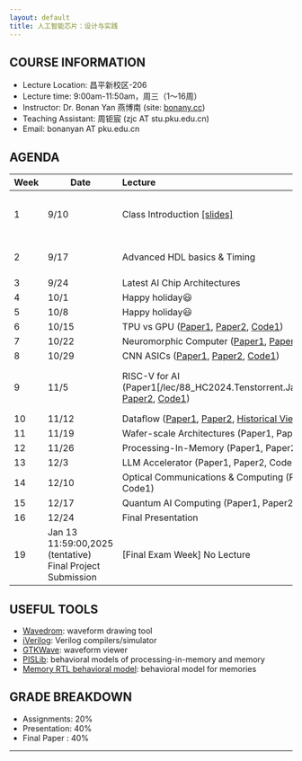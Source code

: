 ```yaml
---
layout: default
title: 人工智能芯片：设计与实践
---
```


## COURSE INFORMATION

- Lecture Location: 昌平新校区-206
- Lecture time:	9:00am-11:50am，周三（1～16周）
- Instructor: Dr. Bonan Yan 燕博南 (site: [bonany.cc](https://bonany.cc))
- Teaching Assistant: 周钜宸 (zjc AT stu.pku.edu.cn)
- Email: bonanyan AT pku.edu.cn

## AGENDA

| Week | Date                                                      | Lecture                                                                                                                                                                                                                    | Reference                                                                                                | Assignment |
| ---- | --------------------------------------------------------- | :------------------------------------------------------------------------------------------------------------------------------------------------------------------------------------------------------------------------- | :------------------------------------------------------------------------------------------------------- | ---------- |
| 1    | 9/10                                                      | Class Introduction [\[slides\]](/assets/lec/Lec1_intro.pdf)                                                                                                                                                                | Verilog HDL 2005 Standard [\[doc\]](/assets/lec/IEEE.1364-2005_Verilog2005.pdf)                          |            |
| 2    | 9/17                                                      | Advanced HDL basics & Timing                                                                                                                                                                                               | FSM Templates:[1](/assets/other/mealy_state_machine_v.zip), [2](/assets/other/moore_state_machine_v.zip) |            |
| 3    | 9/24                                                      | Latest AI Chip Architectures                                                                                                                                                                                               |                                                                                                          |            |
| 4    | 10/1                                                      | Happy holiday😃                                                                                                                                                                                                           |                                                                                                          |            |
| 5    | 10/8                                                      | Happy holiday😃                                                                                                                                                                                                           |                                                                                                          |            |
| 6    | 10/15                                                     | TPU vs GPU ([Paper1](https://www.eecs.harvard.edu/~htk/publication/1988-supercomputing-borkar-etc.pdf), [Paper2](https://dl.acm.org/doi/abs/10.1145/3079856.3080246), [Code1](https://github.com/tiny-tpu-v2/tiny-tpu/))   |                                                                                                          |            |
| 7    | 10/22                                                     | Neuromorphic Computer ([Paper1](https://www.science.org/doi/10.1126/science.1254642), [Paper2](https://ieeexplore.ieee.org/document/8259423), [Paper3](https://www.nature.com/articles/s41586-024-08253-8))                |                                                                                                          |            |
| 8    | 10/29                                                     | CNN ASICs ([Paper1](https://ieeexplore.ieee.org/abstract/document/7738524), [Paper2](/assets/lec/HC2023.Session7.ML_Inference.IBM.DharmendraModha.Final), [Code1](https://github.com/lulinchen/cnn_open))                         |                                                                                                          |            |
| 9    | 11/5                                                      | RISC-V for AI (Paper1[/lec/88_HC2024.Tenstorrent.Jasmina.Davor.v7.pdf], [Paper2](https://people.eecs.berkeley.edu/~krste/papers/EECS-2015-263.pdf), [Code1](https://docs.tenstorrent.com/tt-metal/latest/ttnn/index.html)) | assignment due 23:59:00, 12/8/2024                                                                       |            |
| 10   | 11/12                                                     | Dataflow ([Paper1](https://dl.acm.org/doi/abs/10.1145/27633.28055), [Paper2](https://dl.acm.org/doi/abs/10.1145/3140659.3080256), [Historical View](https://ieeexplore.ieee.org/abstract/document/329757))                                                                                                                                                                                           |                                                                                                          |            |
| 11   | 11/19                                                     | Wafer-scale Architectures (Paper1, Paper2, Code1)                                                                                                                                                                          |                                                                                                          |            |
| 12   | 11/26                                                     | Processing-In-Memory (Paper1, Paper2, Code1)                                                                                                                                                                               |                                                                                                          |            |
| 13   | 12/3                                                      | LLM Accelerator (Paper1, Paper2, Code1)                                                                                                                                                                                    |                                                                                                          |            |
| 14   | 12/10                                                     | Optical Communications & Computing (Paper1, Paper2, Code1)                                                                                                                                                                 |                                                                                                          |            |
| 15   | 12/17                                                     | Quantum AI Computing (Paper1, Paper2, Code1)                                                                                                                                                                               |                                                                                                          |            |
| 16   | 12/24                                                     | Final Presentation                                                                                                                                                                                                         |                                                                                                          |            |
| 19   | Jan 13 11:59:00,2025 (tentative) Final Project Submission | [Final Exam Week] No Lecture                                                                                                                                                                                               |                                                                                                          |            |


## USEFUL TOOLS

- [Wavedrom](https://wavedrom.com): waveform drawing tool
- [iVerilog](https://github.com/steveicarus/iverilog): Verilog compilers/simulator
- [GTKWave](https://gtkwave.sourceforge.net): waveform viewer
- [PISLib](https://bonany.gitlab.io/pis/): behavioral models of processing-in-memory and memory
- [Memory RTL behavioral model](/other/memory-behavior-RTL-model.zip): behavioral model for memories


## GRADE BREAKDOWN

- Assignments: 20%
- Presentation: 40%
- Final Paper : 40%

---
